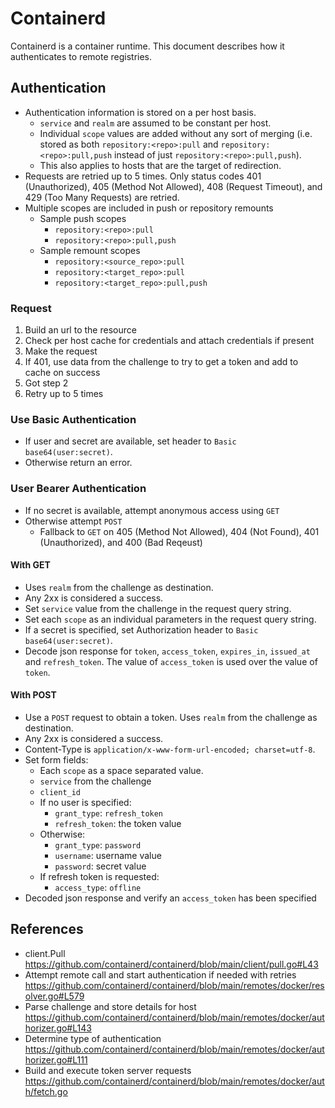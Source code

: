 # Containerd

Containerd is a container runtime.  This document describes how it authenticates to remote registries.

## Authentication

- Authentication information is stored on a per host basis.
  - `service` and `realm` are assumed to be constant per host.
  - Individual `scope` values are added without any sort of merging (i.e. stored as both `repository:<repo>:pull` and `repository:<repo>:pull,push` instead of just `repository:<repo>:pull,push`).
  - This also applies to hosts that are the target of redirection.
- Requests are retried up to 5 times. Only status codes 401 (Unauthorized), 405 (Method Not Allowed), 408 (Request Timeout), and 429 (Too Many Requests) are retried.
- Multiple scopes are included in push or repository remounts
  - Sample push scopes
    - `repository:<repo>:pull`
    - `repository:<repo>:pull,push`
  - Sample remount scopes
    - `repository:<source_repo>:pull`
    - `repository:<target_repo>:pull`
    - `repository:<target_repo>:pull,push`

### Request

1. Build an url to the resource
2. Check per host cache for credentials and attach credentials if present
3. Make the request
4. If 401, use data from the challenge to try to get a token and add to cache on success
5. Got step 2
6. Retry up to 5 times

### Use Basic Authentication

- If user and secret are available, set header to `Basic base64(user:secret)`.
- Otherwise return an error.

### User Bearer Authentication

- If no secret is available, attempt anonymous access using `GET`
- Otherwise attempt `POST`
  - Fallback to `GET` on 405 (Method Not Allowed), 404 (Not Found), 401 (Unauthorized), and 400 (Bad Reqeust)

#### With GET

- Uses `realm` from the challenge as destination.
- Any 2xx is considered a success.
- Set `service` value from the challenge in the request query string.
- Set each `scope` as an individual parameters in the request query string.
- If a secret is specified, set Authorization header to `Basic base64(user:secret)`.
- Decode json response for `token`, `access_token`, `expires_in`, `issued_at` and `refresh_token`. The value of `access_token` is used over the value of `token`.

#### With POST

- Use a `POST` request to obtain a token. Uses `realm` from the challenge as destination.
- Any 2xx is considered a success.
- Content-Type is `application/x-www-form-url-encoded; charset=utf-8`.
- Set form fields:
  - Each `scope` as a space separated value.
  - `service` from the challenge
  - `client_id`
  - If no user is specified:
    - `grant_type`: `refresh_token`
    - `refresh_token`: the token value
  - Otherwise:
    - `grant_type`: `password`
    - `username`: username value
    - `password`: secret value
  - If refresh token is requested:
    - `access_type`: `offline`
- Decoded json response and verify an `access_token` has been specified

## References

- client.Pull  
<https://github.com/containerd/containerd/blob/main/client/pull.go#L43>
- Attempt remote call and start authentication if needed with retries <https://github.com/containerd/containerd/blob/main/remotes/docker/resolver.go#L579>
- Parse challenge and store details for host <https://github.com/containerd/containerd/blob/main/remotes/docker/authorizer.go#L143>
- Determine type of authentication <https://github.com/containerd/containerd/blob/main/remotes/docker/authorizer.go#L111>
- Build and execute token server requests <https://github.com/containerd/containerd/blob/main/remotes/docker/auth/fetch.go>
